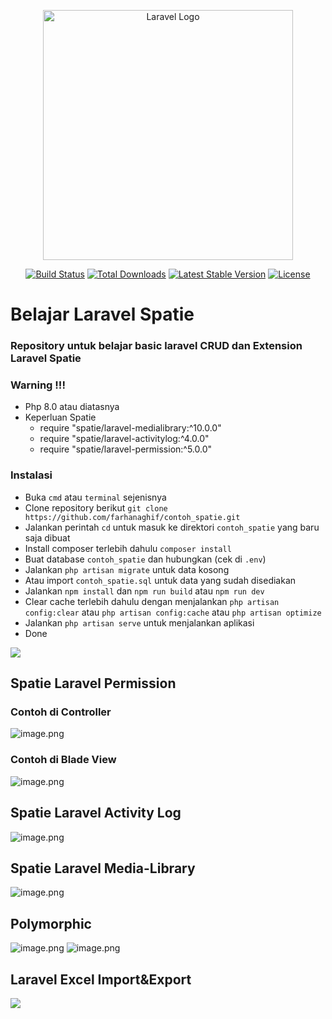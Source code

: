 <p align="center"><a href="https://laravel.com" target="_blank"><img src="https://raw.githubusercontent.com/laravel/art/master/logo-lockup/5%20SVG/2%20CMYK/1%20Full%20Color/laravel-logolockup-cmyk-red.svg" width="400" alt="Laravel Logo"></a></p>

<p align="center">
<a href="https://travis-ci.org/laravel/framework"><img src="https://travis-ci.org/laravel/framework.svg" alt="Build Status"></a>
<a href="https://packagist.org/packages/laravel/framework"><img src="https://img.shields.io/packagist/dt/laravel/framework" alt="Total Downloads"></a>
<a href="https://packagist.org/packages/laravel/framework"><img src="https://img.shields.io/packagist/v/laravel/framework" alt="Latest Stable Version"></a>
<a href="https://packagist.org/packages/laravel/framework"><img src="https://img.shields.io/packagist/l/laravel/framework" alt="License"></a>
</p>

# Belajar Laravel Spatie

### Repository untuk belajar basic laravel CRUD dan Extension Laravel Spatie

### Warning !!!

-   Php 8.0 atau diatasnya
-   Keperluan Spatie
    -   require "spatie/laravel-medialibrary:^10.0.0"
    -   require "spatie/laravel-activitylog:^4.0.0"
    -   require "spatie/laravel-permission:^5.0.0"

### Instalasi

-   Buka `cmd` atau `terminal` sejenisnya
-   Clone repository berikut `git clone https://github.com/farhanaghif/contoh_spatie.git`
-   Jalankan perintah `cd` untuk masuk ke direktori `contoh_spatie` yang baru saja dibuat
-   Install composer terlebih dahulu `composer install`
-   Buat database `contoh_spatie` dan hubungkan (cek di `.env`)
-   Jalankan `php artisan migrate` untuk data kosong
-   Atau import `contoh_spatie.sql` untuk data yang sudah disediakan
-   Jalankan `npm install` dan `npm run build` atau `npm run dev`
-   Clear cache terlebih dahulu dengan menjalankan `php artisan config:clear` atau `php artisan config:cache` atau `php artisan optimize`
-   Jalankan `php artisan serve` untuk menjalankan aplikasi
-   Done

<img src="https://github.com/farhanaghif/contoh_spatie/blob/main/public/screenshot/dashboard.png">

## Spatie Laravel Permission

### Contoh di Controller

![image.png](https://github.com/farhanaghif/contoh_spatie/blob/main/public/screenshot/permission-in-controller.png)

### Contoh di Blade View

![image.png](https://github.com/farhanaghif/contoh_spatie/blob/main/public/screenshot/permission-in-blade-view.png)

## Spatie Laravel Activity Log

![image.png](https://github.com/farhanaghif/contoh_spatie/blob/main/public/screenshot/activity-log.png)

## Spatie Laravel Media-Library

![image.png](https://github.com/farhanaghif/contoh_spatie/blob/main/public/screenshot/media-library.png)

## Polymorphic

![image.png](https://github.com/farhanaghif/contoh_spatie/blob/main/public/screenshot/polymorphic-1.png)
![image.png](https://github.com/farhanaghif/contoh_spatie/blob/main/public/screenshot/polymorphic-2.png)

## Laravel Excel Import&Export

<img src="https://github.com/farhanaghif/contoh_spatie/blob/main/public/screenshot/laravel-excel.png">
